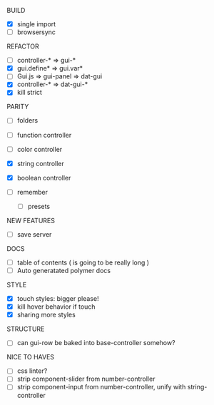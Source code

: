 BUILD

- [x] single import
- [ ] browsersync

REFACTOR

- [ ] controller-* => gui-*
- [x] gui.define* => gui.var*
- [ ] Gui.js => gui-panel => dat-gui
- [x] controller-* => dat-gui-*
- [x] kill strict

PARITY

- [ ] folders
- [ ] function controller
- [ ] color controller
- [x] string controller
- [x] boolean controller

- [ ] remember
    - [ ] presets

NEW FEATURES

- [ ] save server

DOCS

- [ ] table of contents ( is going to be really long )
- [ ] Auto generatated polymer docs

STYLE
- [x] touch styles: bigger please!
- [x] kill hover behavior if touch
- [x] sharing more styles

STRUCTURE

- [ ] can gui-row be baked into base-controller somehow?


NICE TO HAVES

- [ ] css linter?
- [ ] strip component-slider from number-controller
- [ ] strip component-input from number-controller, unify with string-controller
